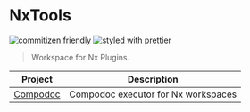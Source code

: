 # NxTools

[![commitizen friendly](https://img.shields.io/badge/commitizen-friendly-brightgreen.svg?style=flat-square)](http://commitizen.github.io/cz-cli/)
[![styled with prettier](https://img.shields.io/badge/styled_with-prettier-ff69b4.svg?style=flat-square)](https://github.com/prettier/prettier)

> Workspace for Nx Plugins.

| Project                         | Description                         |
| ------------------------------- | ----------------------------------- |
| [Compodoc](./packages/compodoc) | Compodoc executor for Nx workspaces |
